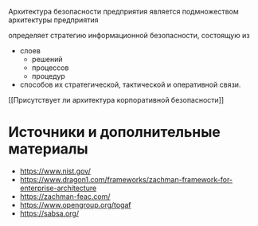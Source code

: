 Архитектура безопасности предприятия является подмножеством архитектуры предприятия

определяет стратегию информационной безопасности, состоящую из
- слоев
    - решений
    - процессов
    - процедур
- способов их стратегической, тактической и оперативной связи.


[[Присутствует ли архитектура корпоративной безопасности]]

# Источники и дополнительные материалы

- [ https://www.nist.gov/ ]( https://www.nist.gov/ )
- [https://www.dragon1.com/frameworks/zachman-framework-for-enterprise-architecture ]( https://www.dragon1.com/frameworks/zachman-framework-for-enterprise-architecture)
- [ https://zachman-feac.com/ ](https://zachman-feac.com/)
- [ https://www.opengroup.org/togaf ](https://www.opengroup.org/togaf)
- [ https://sabsa.org/ ](https://sabsa.org/)